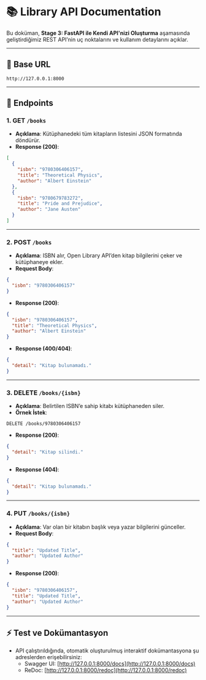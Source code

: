 

# 📚 Library API Documentation

Bu doküman, **Stage 3: FastAPI ile Kendi API'nizi Oluşturma** aşamasında geliştirdiğimiz REST API’nin uç noktalarını ve kullanım detaylarını açıklar.

---

## 🔗 Base URL
```
http://127.0.0.1:8000
```

---

## 📖 Endpoints

### 1. GET `/books`
- **Açıklama**: Kütüphanedeki tüm kitapların listesini JSON formatında döndürür.
- **Response (200)**:
```json
[
  {
    "isbn": "9780306406157",
    "title": "Theoretical Physics",
    "author": "Albert Einstein"
  },
  {
    "isbn": "9780679783272",
    "title": "Pride and Prejudice",
    "author": "Jane Austen"
  }
]
```

---

### 2. POST `/books`
- **Açıklama**: ISBN alır, Open Library API’den kitap bilgilerini çeker ve kütüphaneye ekler.
- **Request Body**:
```json
{
  "isbn": "9780306406157"
}
```
- **Response (200)**:
```json
{
  "isbn": "9780306406157",
  "title": "Theoretical Physics",
  "author": "Albert Einstein"
}
```
- **Response (400/404)**:
```json
{
  "detail": "Kitap bulunamadı."
}
```

---

### 3. DELETE `/books/{isbn}`
- **Açıklama**: Belirtilen ISBN’e sahip kitabı kütüphaneden siler.
- **Örnek İstek**:
```
DELETE /books/9780306406157
```
- **Response (200)**:
```json
{
  "detail": "Kitap silindi."
}
```
- **Response (404)**:
```json
{
  "detail": "Kitap bulunamadı."
}
```

---

### 4. PUT `/books/{isbn}`
- **Açıklama**: Var olan bir kitabın başlık veya yazar bilgilerini günceller.
- **Request Body**:
```json
{
  "title": "Updated Title",
  "author": "Updated Author"
}
```
- **Response (200)**:
```json
{
  "isbn": "9780306406157",
  "title": "Updated Title",
  "author": "Updated Author"
}
```

---

## ⚡ Test ve Dokümantasyon
- API çalıştırıldığında, otomatik oluşturulmuş interaktif dokümantasyona şu adreslerden erişebilirsiniz:
  - Swagger UI: [http://127.0.0.1:8000/docs](http://127.0.0.1:8000/docs)
  - ReDoc: [http://127.0.0.1:8000/redoc](http://127.0.0.1:8000/redoc)
